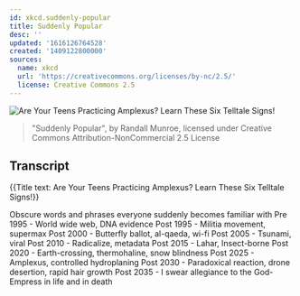 ```yaml
---
id: xkcd.suddenly-popular
title: Suddenly Popular
desc: ''
updated: '1616126764528'
created: '1409122800000'
sources:
  name: xkcd
  url: 'https://creativecommons.org/licenses/by-nc/2.5/'
  license: Creative Commons 2.5
---
```

![Are Your Teens Practicing Amplexus? Learn These Six Telltale Signs!](https://imgs.xkcd.com/comics/suddenly_popular.png)
> "Suddenly Popular", by Randall Munroe, licensed under Creative Commons Attribution-NonCommercial 2.5 License

## Transcript
{{Title text: Are Your Teens Practicing Amplexus? Learn These Six Telltale Signs!}}

Obscure words and phrases
everyone suddenly becomes familiar with
Pre 1995 - World wide web, DNA evidence
Post 1995 - Militia movement, supermax
Post 2000 - Butterfly ballot, al-qaeda, wi-fi
Post 2005 - Tsunami, viral
Post 2010 - Radicalize, metadata
Post 2015 - Lahar, Insect-borne
Post 2020 - Earth-crossing, thermohaline, snow blindness
Post 2025 - Amplexus, controlled hydroplaning
Post 2030 - Paradoxical reaction, drone desertion, rapid hair growth
Post 2035 - I swear allegiance to the God-Empress in life and in death
